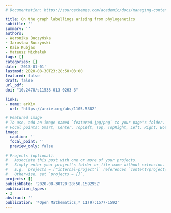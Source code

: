 ```yaml
---
# Documentation: https://sourcethemes.com/academic/docs/managing-content/

title: On the graph labellings arising from phylogenetics
subtitle: ''
summary: ''
authors:
- Weronika Buczyńska
- Jarosław Buczyński
- Kaie Kubjas
- Mateusz Michałek
tags: []
categories: []
date: '2013-01-01'
lastmod: 2020-08-30T23:28:50+03:00
featured: false
draft: false
url_pdf: 
doi: "10.2478/s11533-013-0263-3"

links:
- name: arXiv
  url: "https://arxiv.org/abs/1105.5382"

# Featured image
# To use, add an image named `featured.jpg/png` to your page's folder.
# Focal points: Smart, Center, TopLeft, Top, TopRight, Left, Right, BottomLeft, Bottom, BottomRight.
image:
  caption: ''
  focal_point: ''
  preview_only: false

# Projects (optional).
#   Associate this post with one or more of your projects.
#   Simply enter your project's folder or file name without extension.
#   E.g. `projects = ["internal-project"]` references `content/project/deep-learning/index.md`.
#   Otherwise, set `projects = []`.
projects: []
publishDate: '2020-08-30T20:28:50.159295Z'
publication_types:
- 2
abstract: ''
publication: '*Open Mathematics,* 11(9):1577-1592'
---
```

